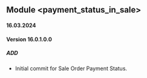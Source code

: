 ## Module <payment_status_in_sale>

#### 16.03.2024
#### Version 16.0.1.0.0
##### ADD
- Initial commit for Sale Order Payment Status.
